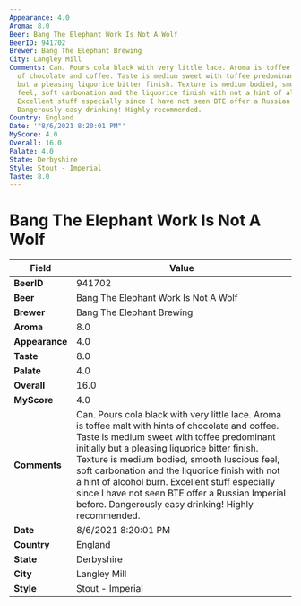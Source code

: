 ```yaml
---
Appearance: 4.0
Aroma: 8.0
Beer: Bang The Elephant Work Is Not A Wolf
BeerID: 941702
Brewer: Bang The Elephant Brewing
City: Langley Mill
Comments: Can. Pours cola black with very little lace. Aroma is toffee malt with hints
  of chocolate and coffee. Taste is medium sweet with toffee predominant initially
  but a pleasing liquorice bitter finish. Texture is medium bodied, smooth luscious
  feel, soft carbonation and the liquorice finish with not a hint of alcohol burn.
  Excellent stuff especially since I have not seen BTE offer a Russian Imperial before.
  Dangerously easy drinking! Highly recommended.
Country: England
Date: '"8/6/2021 8:20:01 PM"'
MyScore: 4.0
Overall: 16.0
Palate: 4.0
State: Derbyshire
Style: Stout - Imperial
Taste: 8.0
---
```


# Bang The Elephant Work Is Not A Wolf

| Field         | Value |
|---------------|-------|
| **BeerID** | 941702 |
| **Beer** | Bang The Elephant Work Is Not A Wolf |
| **Brewer** | Bang The Elephant Brewing |
| **Aroma** | 8.0 |
| **Appearance** | 4.0 |
| **Taste** | 8.0 |
| **Palate** | 4.0 |
| **Overall** | 16.0 |
| **MyScore** | 4.0 |
| **Comments** | Can. Pours cola black with very little lace. Aroma is toffee malt with hints of chocolate and coffee. Taste is medium sweet with toffee predominant initially but a pleasing liquorice bitter finish. Texture is medium bodied, smooth luscious feel, soft carbonation and the liquorice finish with not a hint of alcohol burn. Excellent stuff especially since I have not seen BTE offer a Russian Imperial before. Dangerously easy drinking! Highly recommended. |
| **Date** | 8/6/2021 8:20:01 PM |
| **Country** | England |
| **State** | Derbyshire |
| **City** | Langley Mill |
| **Style** | Stout - Imperial |
